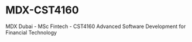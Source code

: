 # MDX-CST4160
MDX Dubai - MSc Fintech - CST4160 Advanced Software Development for Financial Technology
